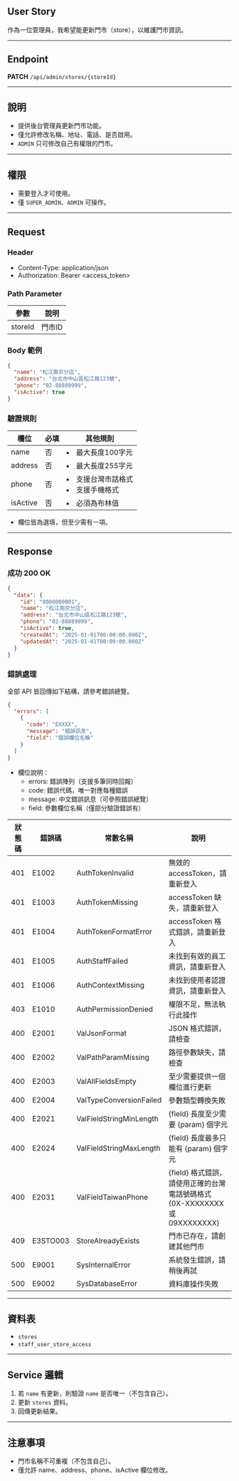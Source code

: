## User Story

作為一位管理員，我希望能更新門市（store），以維護門市資訊。

---

## Endpoint

**PATCH** `/api/admin/stores/{storeId}`

---

## 說明

- 提供後台管理員更新門市功能。
- 僅允許修改名稱、地址、電話、是否啟用。
- `ADMIN` 只可修改自己有權限的門市。

---

## 權限

- 需要登入才可使用。
- 僅 `SUPER_ADMIN`、`ADMIN` 可操作。

---

## Request

### Header

- Content-Type: application/json
- Authorization: Bearer <access_token>

### Path Parameter

| 參數    | 說明   |
| ------- | ------ |
| storeId | 門市ID |

### Body 範例

```json
{
  "name": "松江南京分店",
  "address": "台北市中山區松江路123號",
  "phone": "02-88889999",
  "isActive": true
}
```

### 驗證規則

| 欄位     | 必填 | 其他規則                              |
| -------- | ---- | ------------------------------------- |
| name     | 否   | <li>最大長度100字元                   |
| address  | 否   | <li>最大長度255字元                   |
| phone    | 否   | <li>支援台灣市話格式 <li>支援手機格式 |
| isActive | 否   | <li>必須為布林值                      |

- 欄位皆為選填，但至少需有一項。

---

## Response

### 成功 200 OK

```json
{
  "data": {
    "id": "8000000001",
    "name": "松江南京分店",
    "address": "台北市中山區松江路123號",
    "phone": "02-88889999",
    "isActive": true,
    "createdAt": "2025-01-01T00:00:00.000Z",
    "updatedAt": "2025-01-01T00:00:00.000Z"
  }
}
```

### 錯誤處理

全部 API 皆回傳如下結構，請參考錯誤總覽。

```json
{
  "errors": [
    {
      "code": "EXXXX",
      "message": "錯誤訊息",
      "field": "錯誤欄位名稱"
    }
  ]
}
```

- 欄位說明：
  - errors: 錯誤陣列（支援多筆同時回報）
  - code: 錯誤代碼，唯一對應每種錯誤
  - message: 中文錯誤訊息（可參照錯誤總覽）
  - field: 參數欄位名稱（僅部分驗證錯誤有）

| 狀態碼 | 錯誤碼   | 常數名稱                | 說明                                                                       |
| ------ | -------- | ----------------------- | -------------------------------------------------------------------------- |
| 401    | E1002    | AuthTokenInvalid        | 無效的 accessToken，請重新登入                                             |
| 401    | E1003    | AuthTokenMissing        | accessToken 缺失，請重新登入                                               |
| 401    | E1004    | AuthTokenFormatError    | accessToken 格式錯誤，請重新登入                                           |
| 401    | E1005    | AuthStaffFailed         | 未找到有效的員工資訊，請重新登入                                           |
| 401    | E1006    | AuthContextMissing      | 未找到使用者認證資訊，請重新登入                                           |
| 403    | E1010    | AuthPermissionDenied    | 權限不足，無法執行此操作                                                   |
| 400    | E2001    | ValJsonFormat           | JSON 格式錯誤，請檢查                                                      |
| 400    | E2002    | ValPathParamMissing     | 路徑參數缺失，請檢查                                                       |
| 400    | E2003    | ValAllFieldsEmpty       | 至少需要提供一個欄位進行更新                                               |
| 400    | E2004    | ValTypeConversionFailed | 參數類型轉換失敗                                                           |
| 400    | E2021    | ValFieldStringMinLength | {field} 長度至少需要 {param} 個字元                                        |
| 400    | E2024    | ValFieldStringMaxLength | {field} 長度最多只能有 {param} 個字元                                      |
| 400    | E2031    | ValFieldTaiwanPhone     | {field} 格式錯誤，請使用正確的台灣電話號碼格式 (0X-XXXXXXXX 或 09XXXXXXXX) |
| 409    | E3STO003 | StoreAlreadyExists      | 門市已存在，請創建其他門市                                                 |
| 500    | E9001    | SysInternalError        | 系統發生錯誤，請稍後再試                                                   |
| 500    | E9002    | SysDatabaseError        | 資料庫操作失敗                                                             |

---

## 資料表

- `stores`
- `staff_user_store_access`

---

## Service 邏輯

1. 若 `name` 有更新，則驗證 `name` 是否唯一（不包含自己）。
2. 更新 `stores` 資料。
3. 回傳更新結果。

---

## 注意事項

- 門市名稱不可重複（不包含自己）。
- 僅允許 name、address、phone、isActive 欄位修改。
